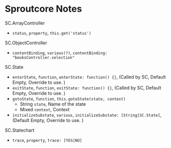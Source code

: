 Sproutcore Notes
================

SC.ArrayController
- `status`, `property`, `this.get('status')`


SC.ObjectController
- `contentBinding`, `various(?)`, `contentBinding: "booksController.selection"`


SC.State
- `enterState`, `function`, `enterState: function() {}`, (Called by SC, Default Empty, Override to use. )
- `exitState`, `function`, `exitState: function() {}`, (Called by SC, Default Empty, Override to use. )
- `gotoState`, `function`, `this.gotoState(state, context)`
  - String `state`, Name of the state
  - Mixed `context`, Context
- `initializeSubstate`, `various`, `initializeSubstate: [String|SC.State]`, (Default Empty, Override to use. )


SC.Statechart
- `trace`, `property`, `trace: [YES|NO]`
